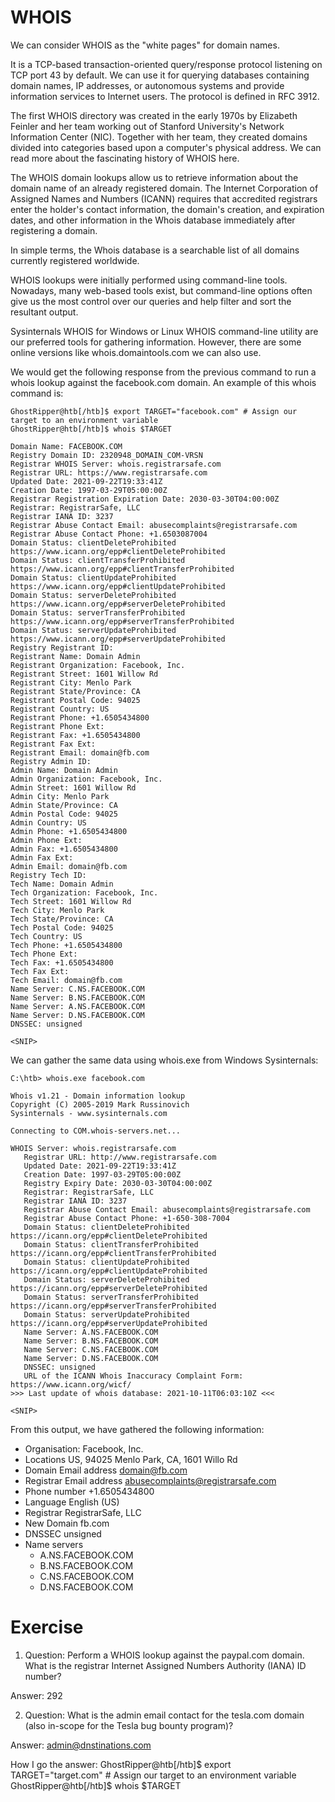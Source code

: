 # WHOIS
We can consider WHOIS as the "white pages" for domain names.

It is a TCP-based transaction-oriented query/response protocol listening on TCP port 43 by default. We can use it for querying databases containing domain names, IP addresses, or autonomous systems and provide information services to Internet users. The protocol is defined in RFC 3912.

The first WHOIS directory was created in the early 1970s by Elizabeth Feinler and her team working out of Stanford University's Network Information Center (NIC). Together with her team, they created domains divided into categories based upon a computer's physical address. We can read more about the fascinating history of WHOIS here.

The WHOIS domain lookups allow us to retrieve information about the domain name of an already registered domain. The Internet Corporation of Assigned Names and Numbers (ICANN) requires that accredited registrars enter the holder's contact information, the domain's creation, and expiration dates, and other information in the Whois database immediately after registering a domain.

In simple terms, the Whois database is a searchable list of all domains currently registered worldwide.

WHOIS lookups were initially performed using command-line tools. Nowadays, many web-based tools exist, but command-line options often give us the most control over our queries and help filter and sort the resultant output.

Sysinternals WHOIS for Windows or Linux WHOIS command-line utility are our preferred tools for gathering information. However, there are some online versions like whois.domaintools.com we can also use.

We would get the following response from the previous command to run a whois lookup against the facebook.com domain. An example of this whois command is:
```
GhostRipper@htb[/htb]$ export TARGET="facebook.com" # Assign our target to an environment variable
GhostRipper@htb[/htb]$ whois $TARGET

Domain Name: FACEBOOK.COM
Registry Domain ID: 2320948_DOMAIN_COM-VRSN
Registrar WHOIS Server: whois.registrarsafe.com
Registrar URL: https://www.registrarsafe.com
Updated Date: 2021-09-22T19:33:41Z
Creation Date: 1997-03-29T05:00:00Z
Registrar Registration Expiration Date: 2030-03-30T04:00:00Z
Registrar: RegistrarSafe, LLC
Registrar IANA ID: 3237
Registrar Abuse Contact Email: abusecomplaints@registrarsafe.com
Registrar Abuse Contact Phone: +1.6503087004
Domain Status: clientDeleteProhibited https://www.icann.org/epp#clientDeleteProhibited
Domain Status: clientTransferProhibited https://www.icann.org/epp#clientTransferProhibited
Domain Status: clientUpdateProhibited https://www.icann.org/epp#clientUpdateProhibited
Domain Status: serverDeleteProhibited https://www.icann.org/epp#serverDeleteProhibited
Domain Status: serverTransferProhibited https://www.icann.org/epp#serverTransferProhibited
Domain Status: serverUpdateProhibited https://www.icann.org/epp#serverUpdateProhibited
Registry Registrant ID:
Registrant Name: Domain Admin
Registrant Organization: Facebook, Inc.
Registrant Street: 1601 Willow Rd
Registrant City: Menlo Park
Registrant State/Province: CA
Registrant Postal Code: 94025
Registrant Country: US
Registrant Phone: +1.6505434800
Registrant Phone Ext:
Registrant Fax: +1.6505434800
Registrant Fax Ext:
Registrant Email: domain@fb.com
Registry Admin ID:
Admin Name: Domain Admin
Admin Organization: Facebook, Inc.
Admin Street: 1601 Willow Rd
Admin City: Menlo Park
Admin State/Province: CA
Admin Postal Code: 94025
Admin Country: US
Admin Phone: +1.6505434800
Admin Phone Ext:
Admin Fax: +1.6505434800
Admin Fax Ext:
Admin Email: domain@fb.com
Registry Tech ID:
Tech Name: Domain Admin
Tech Organization: Facebook, Inc.
Tech Street: 1601 Willow Rd
Tech City: Menlo Park
Tech State/Province: CA
Tech Postal Code: 94025
Tech Country: US
Tech Phone: +1.6505434800
Tech Phone Ext:
Tech Fax: +1.6505434800
Tech Fax Ext:
Tech Email: domain@fb.com
Name Server: C.NS.FACEBOOK.COM
Name Server: B.NS.FACEBOOK.COM
Name Server: A.NS.FACEBOOK.COM
Name Server: D.NS.FACEBOOK.COM
DNSSEC: unsigned

<SNIP>
```
We can gather the same data using whois.exe from Windows Sysinternals:
```
C:\htb> whois.exe facebook.com

Whois v1.21 - Domain information lookup
Copyright (C) 2005-2019 Mark Russinovich
Sysinternals - www.sysinternals.com

Connecting to COM.whois-servers.net...

WHOIS Server: whois.registrarsafe.com
   Registrar URL: http://www.registrarsafe.com
   Updated Date: 2021-09-22T19:33:41Z
   Creation Date: 1997-03-29T05:00:00Z
   Registry Expiry Date: 2030-03-30T04:00:00Z
   Registrar: RegistrarSafe, LLC
   Registrar IANA ID: 3237
   Registrar Abuse Contact Email: abusecomplaints@registrarsafe.com
   Registrar Abuse Contact Phone: +1-650-308-7004
   Domain Status: clientDeleteProhibited https://icann.org/epp#clientDeleteProhibited
   Domain Status: clientTransferProhibited https://icann.org/epp#clientTransferProhibited
   Domain Status: clientUpdateProhibited https://icann.org/epp#clientUpdateProhibited
   Domain Status: serverDeleteProhibited https://icann.org/epp#serverDeleteProhibited
   Domain Status: serverTransferProhibited https://icann.org/epp#serverTransferProhibited
   Domain Status: serverUpdateProhibited https://icann.org/epp#serverUpdateProhibited
   Name Server: A.NS.FACEBOOK.COM
   Name Server: B.NS.FACEBOOK.COM
   Name Server: C.NS.FACEBOOK.COM
   Name Server: D.NS.FACEBOOK.COM
   DNSSEC: unsigned
   URL of the ICANN Whois Inaccuracy Complaint Form: https://www.icann.org/wicf/
>>> Last update of whois database: 2021-10-11T06:03:10Z <<<

<SNIP>
```
From this output, we have gathered the following information:
  - Organisation: Facebook, Inc.
  - Locations	US, 94025 Menlo Park, CA, 1601 Willo Rd
  - Domain Email address	domain@fb.com
  - Registrar Email address	abusecomplaints@registrarsafe.com
  - Phone number	+1.6505434800
  - Language	English (US)
  - Registrar	RegistrarSafe, LLC
  - New Domain	fb.com
  - DNSSEC	unsigned
  - Name servers
    - A.NS.FACEBOOK.COM
    - B.NS.FACEBOOK.COM
    - C.NS.FACEBOOK.COM
    - D.NS.FACEBOOK.COM

# Exercise 
1) Question: Perform a WHOIS lookup against the paypal.com domain. What is the registrar Internet Assigned Numbers Authority (IANA) ID number?

Answer: 292

2) Question: What is the admin email contact for the tesla.com domain (also in-scope for the Tesla bug bounty program)?

Answer: admin@dnstinations.com

How I go the answer:
GhostRipper@htb[/htb]$ export TARGET="target.com" # Assign our target to an environment variable
GhostRipper@htb[/htb]$ whois $TARGET


